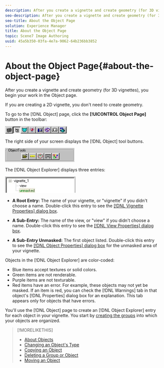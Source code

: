 ```yaml
---
description: After you create a vignette and create geometry (for 3D vignettes), you begin your work in the Object page.
seo-description: After you create a vignette and create geometry (for 3D vignettes), you begin your work in the Object page.
seo-title: About the Object Page
solution: Experience Manager
title: About the Object Page
topic: Scene7 Image Authoring
uuid: 45a5b350-03fa-4e7a-9062-64b236bb3852
---
```


# About the Object Page{#about-the-object-page}

After you create a vignette and create geometry (for 3D vignettes), you begin your work in the Object page.

If you are creating a 2D vignette, you don't need to create geometry.

To go to the [!DNL Object] page, click the **[!UICONTROL Object Page]** button in the toolbar:

![](assets/object_page.png)

The right side of your screen displays the [!DNL Object] tool buttons.

![](assets/object_buttons.png)

The [!DNL Object Explorer] displays three entries:

![](assets/object_explorer.png)

* **A Root Entry:** The name of your vignette, or "vignette" if you didn't choose a name. Double-click this entry to see the [ [!DNL Vignette Properties] dialog box](../../c-vat-gs/t-vat-create-vign.md#task-a51b7fb4cce14ea88279116b24cc98b4). 

* **A Sub-Entry:** The name of the view, or "view" if you didn't choose a name. Double-click this entry to see the [ [!DNL View Properties] dialog box](../../c-vat-obj-pg/c-vat-abt-obj-prop/c-vat-view-prop.md#concept-8a396f7b144c46c4806c8ed26619eed1). 

* **A Sub-Entry Unmasked:** The first object listed. Double-click this entry to see the [ [!DNL Object Properties] dialog box](../../c-vat-obj-pg/c-vat-abt-obj-prop/c-vat-unmasked-prop.md#concept-0d60a5d855644db0b773bd3f0b34718b) for the unmasked area of your vignette.

Objects in the [!DNL Object Explorer] are color-coded:

* Blue items accept textures or solid colors. 
* Green items are not renderable. 
* Purple items are not texturable. 
* Red items have an error. For example, these objects may not yet be masked. If an item is red, you can check the [!DNL Warnings] tab in that object's [!DNL Properties] dialog box for an explanation. This tab appears only for objects that have errors.

You'll use the [!DNL Object] page to create an [!DNL Object Explorer] entry for each object in your vignette. You start by [creating the groups](../../c-vat-obj-pg/c-vat-create-grps-obj/t-vat-create-grps.md#task-1c2ae5cfaf3a4c51b153eea44dc3d099) into which your objects are organized. 

>[!MORELIKETHIS]
>
>* [About Objects](../../c-vat-obj-pg/c-vat-abt-obj-pg/c-vat-abt-obj.md#concept-e4110bef9eae44b28c609b4444802753)
>* [Changing an Object's Type](../../c-vat-obj-pg/c-vat-work-obj/t-vat-chg-obj-type.md#task-ce743f3c8ab74682abd1841e340a9e66)
>* [Copying an Object](../../c-vat-obj-pg/c-vat-work-obj/t-vat-copy-obj.md#task-0b0582d7480a4d6991278ecb688c7823)
>* [Deleting a Group or Object](../../c-vat-obj-pg/c-vat-work-obj/t-vat-del-obj.md#task-0b06646b938043acbe4376dff2ceffcc)
>* [Moving an Object](../../c-vat-obj-pg/c-vat-work-obj/c-vat-move-obj.md#concept-adff591e78a04f0d98cfd31cc7f94eed)
